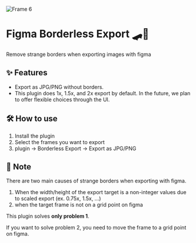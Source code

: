 ![Frame 6](https://user-images.githubusercontent.com/38521709/203567054-333c67a3-c8e3-4526-8c3b-75305bffbb95.png)

# Figma Borderless Export 🛹🚫

Remove strange borders when exporting images with figma

## ✨ Features

- Export as JPG/PNG without borders.
- This plugin does 1x, 1.5x, and 2x export by default. In the future, we plan to offer flexible choices through the UI.

## 🛠️ How to use

1. Install the plugin
2. Select the frames you want to export
3. plugin -> Borderless Export -> Export as JPG/PNG

## 📝 Note

There are two main causes of strange borders when exporting with figma.

1. When the width/height of the export target is a non-integer values due to scaled export (ex. 0.75x, 1.5x, ...)
2. when the target frame is not on a grid point on figma

This plugin solves **only problem 1**.

If you want to solve problem 2, you need to move the frame to a grid point on figma.
